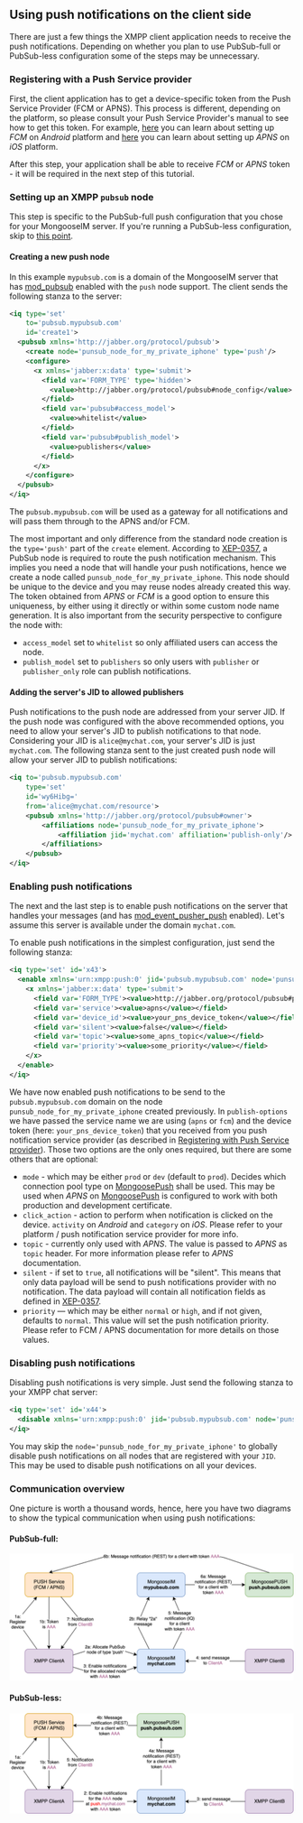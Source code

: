 ## Using push notifications on the client side

There are just a few things the XMPP client application needs to receive the push notifications.
Depending on whether you plan to use PubSub-full or PubSub-less configuration some of the steps may be unnecessary.

### Registering with a Push Service provider

First, the client application has to get a device-specific token from the Push Service Provider
(FCM or APNS). This process is different, depending on the platform, so please consult your Push
Service Provider's manual to see how to get this token. For example,
[here](https://firebase.google.com/docs/cloud-messaging/android/client) you can learn about setting
up _FCM_ on _Android_ platform and
[here](https://developer.apple.com/library/content/documentation/NetworkingInternet/Conceptual/RemoteNotificationsPG/HandlingRemoteNotifications.html#/apple_ref/doc/uid/TP40008194-CH6-SW1)
you can learn about setting up _APNS_ on _iOS_ platform.

After this step, your application shall be able to receive _FCM_ or _APNS_ token - it will be
required in the next step of this tutorial.

### Setting up an XMPP `pubsub` node

This step is specific to the PubSub-full push configuration that you chose for your MongooseIM
server. If you're running a PubSub-less configuration, skip to [this point](#enabling-push-notifications).

#### Creating a new push node
In this example `mypubsub.com` is a domain of the MongooseIM server that has [mod_pubsub][] enabled
with the `push` node support.  The client sends the following stanza to the server:

```xml
<iq type='set'
    to='pubsub.mypubsub.com'
    id='create1'>
  <pubsub xmlns='http://jabber.org/protocol/pubsub'>
    <create node='punsub_node_for_my_private_iphone' type='push'/>
    <configure>
      <x xmlns='jabber:x:data' type='submit'>
        <field var='FORM_TYPE' type='hidden'>
          <value>http://jabber.org/protocol/pubsub#node_config</value>
        </field>
        <field var='pubsub#access_model'>
          <value>whitelist</value>
        </field>
        <field var='pubsub#publish_model'>
          <value>publishers</value>
        </field>
      </x>
    </configure>
  </pubsub>
</iq>
```

The `pubsub.mypubsub.com` will be used as a gateway for all notifications
and will pass them through to the APNS and/or FCM.

The most important and only difference from the standard node creation
is the `type='push'` part of the `create` element.
According to [XEP-0357](https://xmpp.org/extensions/xep-0357.html#enabling), a PubSub node is
required to route the push notification mechanism. This implies you need a node that will handle
your push notifications, hence we create a node called `punsub_node_for_my_private_iphone`.
This node should be unique to the device and you may reuse nodes already created this way.
The token obtained from _APNS_ or _FCM_ is a good option to ensure this uniqueness,
by either using it directly or within some custom node name generation.
It is also important from the security perspective to configure the node with:

* `access_model` set to `whitelist` so only affiliated users can access the node.
* `publish_model` set to `publishers` so only users with `publisher` or `publisher_only` role
can publish notifications.

#### Adding the server's JID to allowed publishers

Push notifications to the push node are addressed from your server JID.
If the push node was configured with the above recommended options, you need to allow your server's
JID to publish notifications to that node.
Considering your JID is `alice@mychat.com`, your server's JID is just `mychat.com`.
The following stanza sent to the just created push node will allow your server JID to publish notifications:

```xml
<iq to='pubsub.mypubsub.com'
    type='set'
    id='wy6Hibg='
    from='alice@mychat.com/resource'>
	<pubsub xmlns='http://jabber.org/protocol/pubsub#owner'>
		<affiliations node='punsub_node_for_my_private_iphone'>
			<affiliation jid='mychat.com' affiliation='publish-only'/>
		</affiliations>
	</pubsub>
</iq>
```

### Enabling push notifications

The next and the last step is to enable push notifications on the server that handles your messages
(and has [mod_event_pusher_push][] enabled).
Let's assume this server is available under the domain `mychat.com`.

To enable push notifications in the simplest configuration, just send the following stanza:

```xml
<iq type='set' id='x43'>
  <enable xmlns='urn:xmpp:push:0' jid='pubsub.mypubsub.com' node='punsub_node_for_my_private_iphone'>
    <x xmlns='jabber:x:data' type='submit'>
      <field var='FORM_TYPE'><value>http://jabber.org/protocol/pubsub#publish-options</value></field>
      <field var='service'><value>apns</value></field>
      <field var='device_id'><value>your_pns_device_token</value></field>
      <field var='silent'><value>false</value></field>
      <field var='topic'><value>some_apns_topic</value></field>
      <field var='priority'><value>some_priority</value></field>
    </x>
  </enable>
</iq>
```

We have now enabled push notifications to be send to the `pubsub.mypubsub.com` domain
on the node `punsub_node_for_my_private_iphone` created previously.
In `publish-options` we have passed the service name we are using (`apns` or `fcm`)
and the device token (here: `your_pns_device_token`) that you received from you push notification
service provider (as described in [Registering with Push Service provider](#registering-with-a-push-service-provider)).
Those two options are the only ones required, but there are some others that are optional:

  * `mode` - which may be either `prod` or `dev` (default to `prod`). Decides which connection pool
    type on [MongoosePush][] shall be used. This may be used when _APNS_ on [MongoosePush][] is
    configured to work with both production and development certificate.
  * `click_action` - action to perform when notification is clicked on the device. `activity` on
    _Android_ and `category` on _iOS_. Please refer to your platform / push notification service
    provider for more info.
  * `topic` - currently only used with _APNS_. The value is passed to _APNS_ as `topic` header.  For
    more information please refer to _APNS_ documentation.
  * `silent` - if set to `true`, all notifications will be "silent". This means that only data
    payload will be send to push notifications provider with no notification. The data payload will
    contain all notification fields as defined in [XEP-0357].
  * `priority` — which may be either `normal` or `high`, and if not given, defaults to `normal`.
    This value will set the push notification priority. Please refer to FCM / APNS documentation for
    more details on those values.

### Disabling push notifications

Disabling push notifications is very simple. Just send the following stanza to your XMPP chat server:

```xml
<iq type='set' id='x44'>
  <disable xmlns='urn:xmpp:push:0' jid='pubsub.mypubsub.com' node='punsub_node_for_my_private_iphone'/>
</iq>
```

You may skip the `node='punsub_node_for_my_private_iphone'` to globally disable push notifications
on all nodes that are registered with your `JID`.
This may be used to disable push notifications on all your devices.

### Communication overview

One picture is worth a thousand words, hence, here you have two diagrams
to show the typical communication when using push notifications:

#### PubSub-full:

 ![](pubsub_full_push_notifications_example_message_flow.png)

#### PubSub-less:

 ![](pubsub_less_push_notifications_example_message_flow.png)

[mod_event_pusher_push]: ../../modules/mod_event_pusher_push.md
[mod_pubsub]: ../../modules/mod_pubsub.md
[mod_push_service_mongoosepush]: ../../modules/mod_push_service_mongoosepush.md
[MongoosePush]: https://github.com/esl/MongoosePush
[MongoosePushReadme]: https://github.com/esl/MongoosePush/blob/master/README.md
[XEP-0357]: https://xmpp.org/extensions/xep-0357.html
